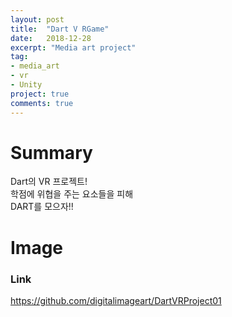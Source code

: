 ```yaml
---
layout: post
title:  "Dart V RGame"
date:   2018-12-28
excerpt: "Media art project"
tag:
- media_art
- vr
- Unity
project: true
comments: true
---
```


# Summary
Dart의 VR 프로젝트!  
학점에 위협을 주는 요소들을 피해  
DART를 모으자!!  

# Image


### Link
https://github.com/digitalimageart/DartVRProject01
